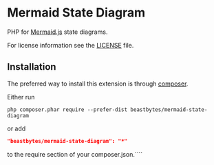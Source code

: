 # Mermaid State Diagram
PHP for [Mermaid.js](https://mermaid.js.org/) state diagrams.

For license information see the [LICENSE](LICENSE.md) file.

## Installation

The preferred way to install this extension is through [composer](http://getcomposer.org/download/).

Either run

```
php composer.phar require --prefer-dist beastbytes/mermaid-state-diagram
```

or add

```json
"beastbytes/mermaid-state-diagram": "*"
```

to the require section of your composer.json.````
